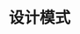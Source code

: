 ---
layout: posts_by_category
categories: design-pattern
title: 设计模式
permalink: /category/design-pattern
---